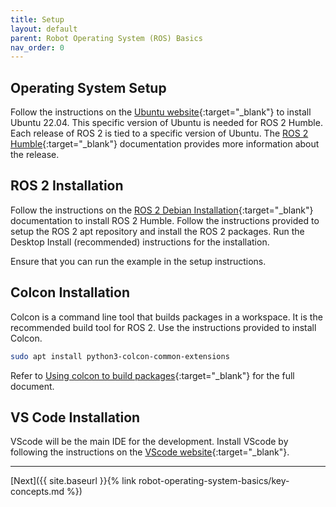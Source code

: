 ```yaml
---
title: Setup
layout: default
parent: Robot Operating System (ROS) Basics
nav_order: 0
---
```


## Operating System Setup

Follow the instructions on the [Ubuntu website](https://ubuntu.com/tutorials/install-ubuntu-desktop#1-overview){:target="_blank"} to install Ubuntu 22.04. This specific version of Ubuntu is needed for ROS 2 Humble. Each release of ROS 2 is tied to a specific version of Ubuntu. The [ROS 2 Humble](https://docs.ros.org/en/humble/index.html){:target="_blank"} documentation provides more information about the release.

## ROS 2 Installation

Follow the instructions on the [ROS 2 Debian Installation](https://docs.ros.org/en/humble/Installation/Ubuntu-Install-Debians.html){:target="_blank"} documentation to install ROS 2 Humble. Follow the instructions provided to setup the ROS 2 apt repository and install the ROS 2 packages. Run the Desktop Install (recommended) instructions for the installation.

Ensure that you can run the example in the setup instructions.

## Colcon Installation

Colcon is a command line tool that builds packages in a workspace. It is the recommended build tool for ROS 2. Use the instructions provided to install Colcon.

```bash
sudo apt install python3-colcon-common-extensions
```

Refer to [Using colcon to build packages](https://docs.ros.org/en/humble/Tutorials/Beginner-Client-Libraries/Colcon-Tutorial.html){:target="_blank"} for the full document.

## VS Code Installation

VScode will be the main IDE for the development. Install VScode by following the instructions on the [VScode website](https://code.visualstudio.com/docs/setup/linux){:target="_blank"}.

---
[Next]({{ site.baseurl }}{% link robot-operating-system-basics/key-concepts.md %})
